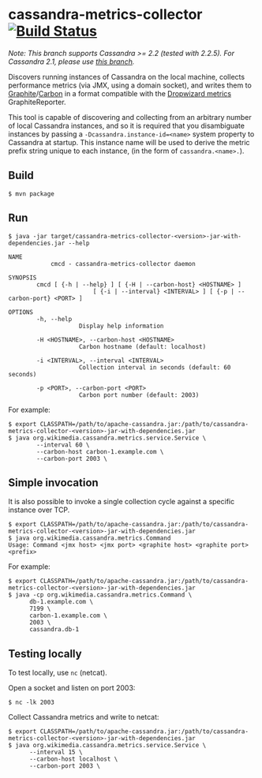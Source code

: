 cassandra-metrics-collector [![Build Status](https://travis-ci.org/wikimedia/cassandra-metrics-collector.svg?branch=master)](https://travis-ci.org/wikimedia/cassandra-metrics-collector)
===========================

*Note: This branch supports Cassandra >= 2.2 (tested with 2.2.5).  For Cassandra 2.1,
please use [this branch](https://github.com/wikimedia/cassandra-metrics-collector/tree/v2).*

Discovers running instances of Cassandra on the local machine, collects
performance metrics (via JMX, using a domain socket), and writes them to
[Graphite](https://github.com/graphite-project/graphite-web)/[Carbon](https://github.com/graphite-project/carbon)
in a format compatible with the [Dropwizard metrics](http://metrics.dropwizard.io)
GraphiteReporter.

This tool is capable of discovering and collecting from an arbitrary number
of local Cassandra instances, and so it is required that you disambiguate
instances by passing a `-Dcassandra.instance-id=<name>` system property to
Cassandra at startup.  This instance name will be used to derive the metric
prefix string unique to each instance, (in the form of `cassandra.<name>.`).

Build
-----
    $ mvn package

Run
---
    $ java -jar target/cassandra-metrics-collector-<version>-jar-with-dependencies.jar --help
    
    NAME
                cmcd - cassandra-metrics-collector daemon
    
    SYNOPSIS
            cmcd [ {-h | --help} ] [ {-H | --carbon-host} <HOSTNAME> ]
                            [ {-i | --interval} <INTERVAL> ] [ {-p | --carbon-port} <PORT> ]
    
    OPTIONS
            -h, --help
                        Display help information
    
            -H <HOSTNAME>, --carbon-host <HOSTNAME>
                        Carbon hostname (default: localhost)
    
            -i <INTERVAL>, --interval <INTERVAL>
                        Collection interval in seconds (default: 60 seconds)
    
            -p <PORT>, --carbon-port <PORT>
                        Carbon port number (default: 2003)

For example:

    $ export CLASSPATH=/path/to/apache-cassandra.jar:/path/to/cassandra-metrics-collector-<version>-jar-with-dependencies.jar
    $ java org.wikimedia.cassandra.metrics.service.Service \
            --interval 60 \
            --carbon-host carbon-1.example.com \
            --carbon-port 2003 \


Simple invocation
-----------------
It is also possible to invoke a single collection cycle against a specific
instance over TCP.

    $ export CLASSPATH=/path/to/apache-cassandra.jar:/path/to/cassandra-metrics-collector-<version>-jar-with-dependencies.jar
    $ java org.wikimedia.cassandra.metrics.Command
    Usage: Command <jmx host> <jmx port> <graphite host> <graphite port> <prefix>

For example:

    $ export CLASSPATH=/path/to/apache-cassandra.jar:/path/to/cassandra-metrics-collector-<version>-jar-with-dependencies.jar
    $ java -cp org.wikimedia.cassandra.metrics.Command \
          db-1.example.com \
          7199 \
          carbon-1.example.com \
          2003 \
          cassandra.db-1


Testing locally
---------------
To test locally, use `nc` (netcat).

Open a socket and listen on port 2003:

    $ nc -lk 2003

Collect Cassandra metrics and write to netcat:

    $ export CLASSPATH=/path/to/apache-cassandra.jar:/path/to/cassandra-metrics-collector-<version>-jar-with-dependencies.jar
    $ java org.wikimedia.cassandra.metrics.service.Service \
          --interval 15 \
          --carbon-host localhost \
          --carbon-port 2003 \
